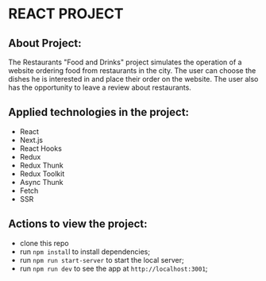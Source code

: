 # REACT PROJECT

## About Project:

  The Restaurants "Food and Drinks" project simulates the operation of a website ordering food from restaurants in the city. The user can choose the dishes he is interested in and place their order on the website. The user also has the opportunity to leave a review about restaurants.

## Applied technologies in the project:
  
  - React
  - Next.js
  - React Hooks
  - Redux  
  - Redux Thunk
  - Redux Toolkit
  - Async Thunk
  - Fetch  
  - SSR

## Actions to view the project:
  - clone this repo
  - run `npm instal`l to install dependencies;
  - run `npm run start-server` to start the local server;
  - run `npm run dev` to see the app at `http://localhost:3001`;
  